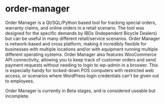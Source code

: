 # order-manager
Order Manager is a Qt/SQL/Python based tool for tracking special orders, warranty claims, and online orders in a retail scenario. The tool was designed for the specific demands by IBDs (Independent Bicycle Dealers) but can be useful in many different retail/service scenarios. Order Manager is network-based and cross platform, making it incredibly flexible for businesses with multiple locations and/or with equipment running multiple different operating systems. Order Manager also features WooCommerce API connectivity, allowing you to keep track of customer orders and send payment requests without needing to login to wp-admin in a broswer. This is especially handy for locked-down POS computers with restricted web access, or scenarios where WordPress login credentials can't be given out to employees.

Order Manager is currently in Beta stages, and is considered useable but incomplete.
